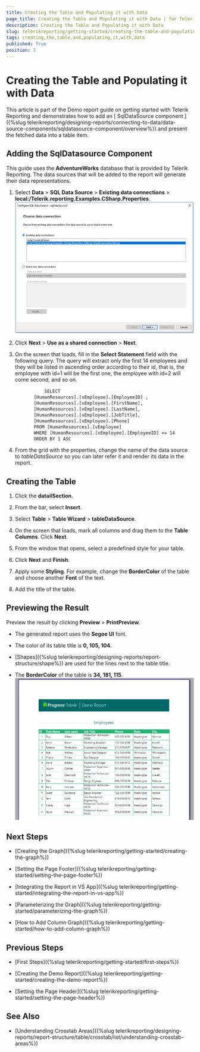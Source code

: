 ```yaml
---
title: Creating the Table and Populating it with Data
page_title: Creating the Table and Populating it with Data | for Telerik Reporting Documentation
description: Creating the Table and Populating it with Data
slug: telerikreporting/getting-started/creating-the-table-and-populating-it-with-data
tags: creating,the,table,and,populating,it,with,data
published: True
position: 3
---
```


# Creating the Table and Populating it with Data



This article is part of the Demo report guide on getting started with Telerik Reporting and demonstrates how to add an         [           SqlDataSource component         ]({%slug telerikreporting/designing-reports/connecting-to-data/data-source-components/sqldatasource-component/overview%})         and present the fetched data into a table item.       

## Adding the SqlDatasource Component

This guide uses the __AdventureWorks__ database that is provided by Telerik Reporting.           The data sources that will be added to the report will generate their data representations.         

1. Select __Data__ > __SQL Data Source__ > __Existing data connections__ > __local:/Telerik.reporting.Examples.CSharp.Properties__.               
  ![3](images/3.PNG)

1. Click __Next__ > __Use as a shared connection__ > __Next__.             

1. On the screen that loads, fill in the __Select Statement__ field with the following query.               The query will extract only the first 14 employees and they will be listed in ascending order according to their id, that is,               the employee with id=1 will be the first one, the employee with id=2 will come second, and so on.             

	              SELECT
              [HumanResources].[vEmployee].[EmployeeID] ,
              [HumanResources].[vEmployee].[FirstName],
              [HumanResources].[vEmployee].[LastName],
              [HumanResources].[vEmployee].[JobTitle],
              [HumanResources].[vEmployee].[Phone]
              FROM [HumanResources].[vEmployee]
              WHERE [HumanResources].[vEmployee].[EmployeeID] <= 14
              ORDER BY 1 ASC
            



1. From the grid with the properties, change the name of the data source to *tableDataSource* so you can later refer it and render its data in the report.             

## Creating the Table

1. Click the __datailSection__.             

1. From the bar, select __Insert__.             

1. Select __Table__ > __Table Wizard__ > __tableDataSource__.             

1. On the screen that loads, mark all columns and drag them to the __Table Columns__. Click __Next__.             

1. From the window that opens, select a predefined style for your table.             

1. Click __Next__ and __Finish__.             

1. Apply some __Styling__. For example, change the __BorderColor__ of the table and choose another __Font__ of the text.             

1. Add the title of the table.             

## Previewing the Result

Preview the result by clicking __Preview__ > __PrintPreview__.         

* The generated report uses the __Segoe UI__ font.             

* The color of its table title is __0, 105, 104__.             

* [Shapes]({%slug telerikreporting/designing-reports/report-structure/shape%}) are used for the lines next to the table title.             

* The __BorderColor__ of the table is __34, 181, 115__.               
  ![Employees](images/Employees.PNG)

## Next Steps

* [Creating the Graph]({%slug telerikreporting/getting-started/creating-the-graph%})

* [Setting the Page Footer]({%slug telerikreporting/getting-started/setting-the-page-footer%})

* [Integrating the Report in VS App]({%slug telerikreporting/getting-started/integrating-the-report-in-vs-app%})

* [Parameterizing the Graph]({%slug telerikreporting/getting-started/parameterizing-the-graph%})

* [How to Add Column Graph]({%slug telerikreporting/getting-started/how-to-add-column-graph%})

## Previous Steps

* [First Steps]({%slug telerikreporting/getting-started/first-steps%})

* [Creating the Demo Report]({%slug telerikreporting/getting-started/creating-the-demo-report%})

* [Setting the Page Header]({%slug telerikreporting/getting-started/setting-the-page-header%})

## See Also

* [Understanding Crosstab Areas]({%slug telerikreporting/designing-reports/report-structure/table/crosstab/list/understanding-crosstab-areas%})
